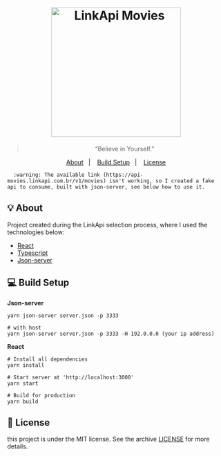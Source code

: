 <h1 align="center">
    <img alt="LinkApi Movies" src="https://cdn.linkapi.com.br/api-movies-images/logo-verde.svg" width="300px" />
</h1>

<blockquote align="center">“Believe in Yourself.”</blockquote>

<p align="center">
  <a href="#bulb-about">About</a>&nbsp;&nbsp;&nbsp;|&nbsp;&nbsp;&nbsp;
  <a href="#computer-build-setup">Build Setup</a>&nbsp;&nbsp;&nbsp;|&nbsp;&nbsp;&nbsp;
  <a href="#memo-license">License</a>
</p>

```
  :warning: The available link (https://api-movies.linkapi.com.br/v1/movies) isn't working, so I created a fake api to consume, built with json-server, see below how to use it.
```
## :bulb: About

<p>Project created during the LinkApi selection process, where I used the technologies below:</p>

- [React](https://reactjs.org/)
- [Typescript](https://www.typescriptlang.org/)
- [Json-server](https://www.npmjs.com/package/json-server)

## :computer: Build Setup

**Json-server**
```
yarn json-server server.json -p 3333

# with host
yarn json-server server.json -p 3333 -H 192.0.0.0 (your ip address)
```

**React**

```
# Install all dependencies
yarn install

# Start server at 'http://localhost:3000'
yarn start

# Build for production
yarn build
```

## :memo: License

this project is under the MIT license. See the archive [LICENSE]() for more details.